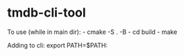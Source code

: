 # tmdb-cli-tool

To use (while in main dir): - cmake -S . -B <Path>
                            - cd build
                            - make 

Adding to cli: export PATH=$PATH:<Path>

